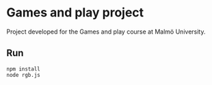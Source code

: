 # Games and play project

Project developed for the Games and play course at Malmö University.

## Run

`npm install`  
`node rgb.js`
